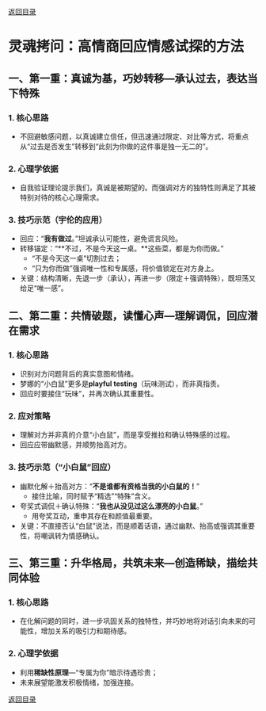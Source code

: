 [返回目录](/README.md)

# 灵魂拷问：高情商回应情感试探的方法

## 一、第一重：真诚为基，巧妙转移—承认过去，表达当下特殊

### 1. 核心思路
- 不回避敏感问题，以真诚建立信任，但迅速通过限定、对比等方式，将重点从“过去是否发生”转移到“此刻为你做的这件事是独一无二的”。

### 2. 心理学依据
- 自我验证理论提示我们，真诚是被期望的。而强调对方的独特性则满足了其被特别对待的核心心理需求。

### 3. 技巧示范（宇伦的应用）
- 回应：“**我有做过**。”坦诚承认可能性，避免谎言风险。  
- 转移锚定：“**不过，不是今天这一桌。**这些菜，都是为你而做。”  
  - “不是今天这一桌”切割过去；  
  - “只为你而做”强调唯一性和专属感，将价值锁定在对方身上。  
- 关键：结构清晰，先退一步（承认），再进一步（限定＋强调特殊），既坦荡又给足“唯一感”。

## 二、第二重：共情破题，读懂心声—理解调侃，回应潜在需求

### 1. 核心思路
- 识别对方问题背后的真实意图和情绪。  
- 梦娜的“小白鼠”更多是**playful testing**（玩味测试），而非真指责。  
- 回应时要接住“玩味”，并再次确认其重要性。

### 2. 应对策略
- 理解对方并非真的介意“小白鼠”，而是享受推拉和确认特殊感的过程。  
- 回应应带幽默感，并顺势抬高对方。

### 3. 技巧示范（“小白鼠”回应）
- 幽默化解＋抬高对方：“**不是谁都有资格当我的小白鼠的！**”  
  - 接住比喻，同时赋予“精选”“特殊”含义。  
- 夸奖式调侃＋确认特殊：“**我也从没见过这么漂亮的小白鼠**。”  
  - 用夸奖互动，重申其存在和颜值最重要。  
- 关键：不直接否认“白鼠”说法，而是顺着话语，通过幽默、抬高或强调其重要性，将嘲讽转为情感确认。

## 三、第三重：升华格局，共筑未来—创造稀缺，描绘共同体验

### 1. 核心思路
- 在化解问题的同时，进一步巩固关系的独特性，并巧妙地将对话引向未来的可能性，增加关系的吸引力和期待感。

### 2. 心理学依据
- 利用**稀缺性原理**—“专属为你”暗示待遇珍贵；  
- 未来展望能激发积极情绪，加强连接。

[返回目录](/README.md)